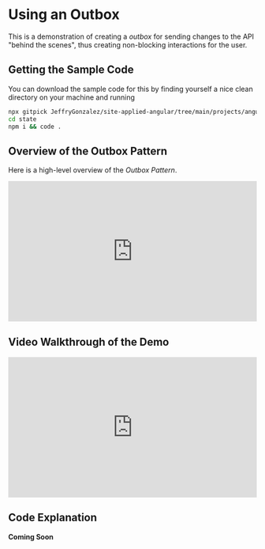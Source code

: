 # Using an Outbox

This is a demonstration of creating a *outbox* for sending changes to the API "behind the scenes", thus creating non-blocking interactions for the user.

## Getting the Sample Code

You can download the sample code for this by finding yourself a nice clean directory on your machine and running

```sh
npx gitpick JeffryGonzalez/site-applied-angular/tree/main/projects/angular-reference/state
cd state
npm i && code .
```

## Overview of the Outbox Pattern

Here is a high-level overview of the *Outbox Pattern*.

<div style="padding:56.25% 0 0 0;position:relative;"><iframe src="https://player.vimeo.com/video/1086077954?badge=0&amp;autopause=0&amp;player_id=0&amp;app_id=58479" frameborder="0" allow="autoplay; fullscreen; picture-in-picture; clipboard-write; encrypted-media" style="position:absolute;top:0;left:0;width:100%;height:100%;" title="Outbox Pattern Explainer"></iframe></div>


## Video Walkthrough of the Demo

<div style="padding:56.25% 0 0 0;position:relative;"><iframe src="https://player.vimeo.com/video/1086041727?badge=0&amp;autopause=0&amp;player_id=0&amp;app_id=58479" frameborder="0" allow="autoplay; fullscreen; picture-in-picture; clipboard-write; encrypted-media" style="position:absolute;top:0;left:0;width:100%;height:100%;" title="Using An Outbox"></iframe></div>

## Code Explanation

**Coming Soon**
